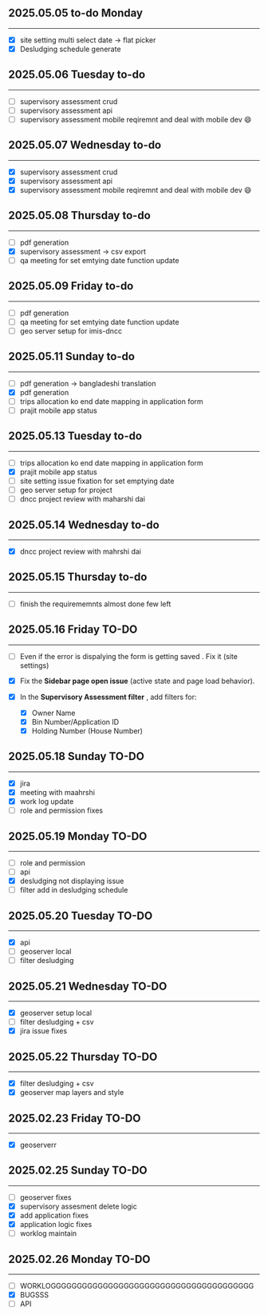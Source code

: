 ## 2025.05.05 to-do Monday

---

* [X] site setting multi select date  -> flat picker
* [X] Desludging schedule generate

## 2025.05.06 Tuesday to-do

---

* [ ] supervisory assessment crud
* [ ] supervisory assessment api
* [ ] supervisory assessment mobile reqiremnt and deal with mobile dev 😄

## 2025.05.07 Wednesday to-do

---

* [X] supervisory assessment crud
* [X] supervisory assessment api
* [X] supervisory assessment mobile reqiremnt and deal with mobile dev 😄

## 2025.05.08 Thursday to-do

---

* [ ] pdf generation
* [X] supervisory assessment -> csv export
* [ ] qa meeting for set emtying date function update

## 2025.05.09 Friday to-do

---

* [ ] pdf generation
* [ ] qa meeting for set emtying date function update
* [ ] geo server setup for imis-dncc

## 2025.05.11 Sunday to-do

---

* [ ] pdf generation -> bangladeshi  translation
* [X] pdf generation
* [ ] trips allocation ko end date mapping in application form
* [ ] prajit mobile app status

## 2025.05.13 Tuesday to-do

---

* [ ] trips allocation ko end date mapping in application form
* [X] prajit mobile app status
* [ ] site setting issue fixation for set emptying date
* [ ] geo server setup for project
* [ ] dncc project review with maharshi dai

## 2025.05.14 Wednesday to-do

---

* [X] dncc project review with mahrshi dai

## 2025.05.15 Thursday to-do

---

* [ ] finish the requirememnts
  almost done few left

## 2025.05.16 Friday TO-DO

---

* [ ] Even if the error is dispalying the form is getting saved . Fix it (site settings)
* [X] Fix the **Sidebar page open issue** (active state and page load behavior).
* [X] In the  **Supervisory Assessment filter** , add filters for:

  * [X] Owner Name
  * [X] Bin Number/Application ID
  * [X] Holding Number (House Number)

## 2025.05.18 Sunday TO-DO

---

* [X] jira
* [X] meeting with maahrshi
* [X] work log update
* [ ] role and permission fixes

## 2025.05.19 Monday TO-DO

---

* [ ] role and permission
* [ ] api
* [X] desludging not displaying issue
* [ ] filter add in desludging schedule

## 2025.05.20 Tuesday TO-DO

---

* [X] api
* [ ] geoserver local
* [ ] filter desludging

## 2025.05.21 Wednesday TO-DO

---

* [X] geoserver setup local
* [ ] filter desludging + csv
* [X] jira issue fixes

## 2025.05.22 Thursday TO-DO

---

* [X] filter desludging + csv
* [X] geoserver map layers and style

## 2025.02.23 Friday TO-DO

---

* [X] geoserverr

## 2025.02.25 Sunday TO-DO

---

* [ ] geoserver fixes
* [X] supervisory assesment delete logic
* [X] add application fixes
* [X] application logic fixes
* [ ] worklog maintain

## 2025.02.26 Monday TO-DO

---

* [ ] WORKLOGGGGGGGGGGGGGGGGGGGGGGGGGGGGGGGGGGGGGGG
* [X] BUGSSS
* [ ] API
